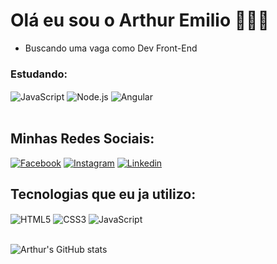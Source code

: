 # Olá eu sou o Arthur Emilio 🧑🏻‍💻
* Buscando uma vaga como Dev Front-End
 ### Estudando: 
<div style = "display: inline_block">
<img align="center" alt="JavaScript" src="https://img.shields.io/badge/JavaScript-F7DF1E?style=for-the-badge&logo=javascript&logoColor=black" />
<img align="center" alt="Node.js" src="https://img.shields.io/badge/Node.js-43853D?style=for-the-badge&logo=node.js&logoColor=white" />
<img align="center" alt="Angular" src="https://img.shields.io/badge/Angular-DD0031?style=for-the-badge&logo=angular&logoColor=white" />



</div></br>

## Minhas Redes Sociais:

[![Facebook](https://img.shields.io/badge/Facebook-1877F2?style=for-the-badge&logo=facebook&logoColor=white)](https://www.facebook.com/arthur.fonseca95/)
[![Instagram](https://img.shields.io/badge/Instagram-E4405F?style=for-the-badge&logo=instagram&logoColor=white)](https://www.instagram.com/arthur.ecf/)
[![Linkedin](https://img.shields.io/badge/LinkedIn-0077B5?style=for-the-badge&logo=linkedin&logoColor=white)](https://www.linkedin.com/in/arthur-emilio-lopes-fonseca-343117223/)

## Tecnologias que eu ja utilizo:

<div style = "display: inline_block">
<img align="center" alt="HTML5" src="https://img.shields.io/badge/HTML5-E34F26?style=for-the-badge&logo=html5&logoColor=white" />
<img align="center" alt="CSS3" src="https://img.shields.io/badge/CSS3-1572B6?style=for-the-badge&logo=css3&logoColor=white" />
<img align="center" alt="JavaScript" src="https://img.shields.io/badge/JavaScript-F7DF1E?style=for-the-badge&logo=javascript&logoColor=black" />
</div> <br/>

![Arthur's GitHub stats](https://github-readme-stats.vercel.app/api?username=Arthuremilio&show_icons=true&theme=merko) 








